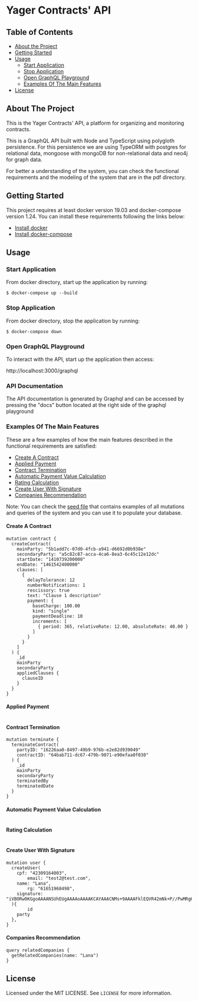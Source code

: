 # Yager Contracts' API

## Table of Contents

- [About the Project](#about-the-project)
- [Getting Started](#getting-started)
- [Usage](#usage)
  - [Start Application](#start-application)
  - [Stop Application](#stop-application)
  - [Open GraphQL Playground](#open-graphql-playground)
  - [Examples Of The Main Features](#examples-of-the-main-features)
- [License](#license)

## About The Project

This is the Yager Contracts' API, a platform for organizing and monitoring contracts.

This is a GraphQL API built with Node and TypeScript using polygloth persistence.
For this persistence we are using TypeORM with postgres for relational data, mongoose
with mongoDB for non-relational data and neo4j for graph data.

For better a understanding of the system, you can check the functional requirements and the modeling of the system that are in the pdf directory.

## Getting Started

This project requires at least docker version 19.03 and docker-compose version 1.24.
You can install these requirements following the links below:

- [Install docker](https://docs.docker.com/get-docker/)
- [Install docker-compose](https://docs.docker.com/compose/install/)

## Usage

### Start Application

From docker directory, start up the application by running:

```
$ docker-compose up --build
```

### Stop Application

From docker directory, stop the application by running:

```
$ docker-compose down
```

### Open GraphQL Playground

To interact with the API, start up the application then access:

http://localhost:3000/graphql

### API Documentation

The API documentation is generated by Graphql and can be accessed by pressing the "docs"
button located at the right side of the graphql playground

### Examples Of The Main Features

These are a few examples of how the main features described in the functional
requirements are satisfied:

- [Create A Contract](#create-a-contract)
- [Applied Payment](#applied-payment)
- [Contract Termination](#contract-termination)
- [Automatic Payment Value Calculation](#automatic-payment-value-calculation)
- [Rating Calculation](#rating-calculation)
- [Create User With Signature](#create-user-with-signature)
- [Companies Recommendation](#companies-recommendation)

Note: You can check the [seed file](https://github.com/leolanavo/yager-contracts/tree/master/examples/seed.graphql) that contains examples of all mutations and queries of the
system and you can use it to populate your database.

#### Create A Contract

```
mutation contract {
  createContract(
    mainParty: "5b1add7c-07d0-4fcb-a941-d6692d0b938e"
    secondaryParty: "a5c82c87-acca-4ca6-8ea3-6c45c12e12dc"
    startDate: "1410739200000"
    endDate: "1461542400000"
    clauses: [
      {
        delayTolerance: 12
        numberNotifications: 1
        rescissory: true
        text: "Clause 1 description"
        payment: {
          baseCharge: 100.00
          kind: "single"
          paymentDeadline: 10
          increments: [
            { period: 365, relativeRate: 12.00, absoluteRate: 40.00 }
          ]
        }
      }
    ]
  ) {
    _id
    mainParty
    secondaryParty
    appliedClauses {
      clauseID
    }
  }
}
```

#### Applied Payment

```

```

#### Contract Termination

```
mutation terminate {
  terminateContract(
    partyID: "16226aa0-8497-49b9-976b-e2e82d939049"
    contractID: "64bab711-dc67-479b-9071-e90efaa0f030"
  ) {
    _id
    mainParty
    secondaryParty
    terminatedBy
    terminatedDate
  }
}
```

#### Automatic Payment Value Calculation

```

```

#### Rating Calculation

```

```

#### Create User With Signature

```
mutation user {
  createUser(
    cpf: "42309164003", 
		email: "test2@test.com",
    name: "Lana",
		rg: "61651968498", 
    signature: "iVBORw0KGgoAAAANSUhEUgAAAAoAAAAKCAYAAACNMs+9AAAAFklEQVR42mNk+P//PwMRgHFUIX0VAgAE3B3t0SaZ0AAAAABJRU5ErkJggg=="
  ){
		id
    party
  },
}
```

#### Companies Recommendation

```
query relatedCompanies {
  getRelatedCompanies(name: "Lana")
}
```

## License

Licensed under the MIT LICENSE. See `LICENSE` for more information.
